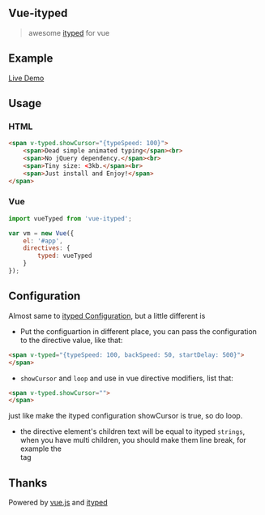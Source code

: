 ## Vue-ityped

> awesome [ityped](https://github.com/luisvinicius167/ityped) for vue

## Example

[Live Demo](https://monkindey.github.io/vue-ityped/example/index.html)

## Usage

### HTML
```html
<span v-typed.showCursor="{typeSpeed: 100}">
	<span>Dead simple animated typing</span><br>
	<span>No jQuery dependency.</span><br>
	<span>Tiny size: <3kb.</span><br>
	<span>Just install and Enjoy!</span>
</span>
```

### Vue
```javascript
import vueTyped from 'vue-ityped';

var vm = new Vue({
	el: '#app',
	directives: {
		typed: vueTyped
	}
});
```

## Configuration 

Almost same to [ityped Configuration](https://github.com/luisvinicius167/ityped#api), but a little different is

* Put the configuartion in different place, you can pass the configuration to the directive value, like that:

```html
<span v-typed="{typeSpeed: 100, backSpeed: 50, startDelay: 500}">
</span>
```

* `showCursor` and `loop` and use in vue directive modifiers, list that: 

```html
<span v-typed.showCursor="">
</span>
```
just like make the ityped configuration showCursor is true, so do loop.

* the directive element's children text will be equal to ityped `strings`,
when you have multi children, you should make them line break, for example the <br> tag

## Thanks

Powered by [vue.js](https://github.com/vuejs/vue) and [ityped](https://github.com/luisvinicius167/ityped)